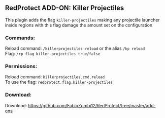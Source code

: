 ## RedProtect ADD-ON: Killer Projectiles

This plugin adds the flag `killer-projectiles` making any projectile launcher inside regions with this flag damage the
amount set on the configuration.

### Commands:

Reload command: `/killerprojectiles reload` or the alias `/kp reload`  
Flag: `/rp flag killer-projectiles true/false`

### Permissions:

Reload command: `killerprojectiles.cmd.reload`  
To use the flag: `redprotect.flag.killer-projectiles`

### Download:

Download: https://github.com/FabioZumbi12/RedProtect/tree/master/add-ons